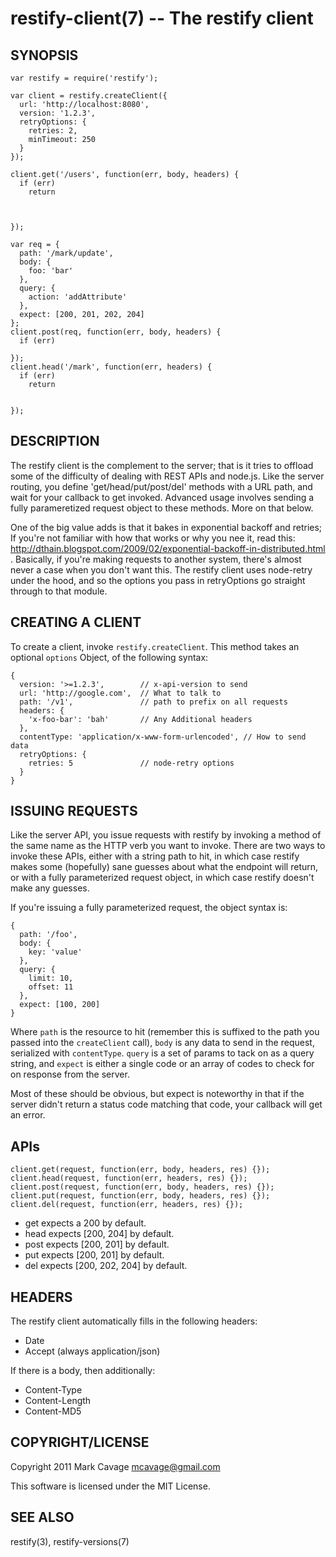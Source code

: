 restify-client(7) -- The restify client
=======================================

## SYNOPSIS

    var restify = require('restify');

    var client = restify.createClient({
      url: 'http://localhost:8080',
      version: '1.2.3',
      retryOptions: {
        retries: 2,
        minTimeout: 250
      }
    });

    client.get('/users', function(err, body, headers) {
      if (err)
        return 

      
      
    });

    var req = {
      path: '/mark/update',
      body: {
        foo: 'bar'
      },
      query: {
        action: 'addAttribute'
      },
      expect: [200, 201, 202, 204]
    };
    client.post(req, function(err, body, headers) {
      if (err)
        
    });
    client.head('/mark', function(err, headers) {
      if (err)
        return 

      
    });


## DESCRIPTION

The restify client is the complement to the server; that is it tries to offload
some of the difficulty of dealing with REST APIs and node.js. Like the server
routing, you define 'get/head/put/post/del' methods with a URL path, and wait
for your callback to get invoked.  Advanced usage involves sending a fully
parameretized request object to these methods.  More on that below.

One of the big value adds is that it bakes in exponential backoff and retries;
If you're not familiar with how that works or why you nee it, read this:
http://dthain.blogspot.com/2009/02/exponential-backoff-in-distributed.html .
Basically, if you're making requests to another system, there's almost never a
case when you don't want this.  The restify client uses node-retry under the
hood, and so the options you pass in retryOptions go straight through to that
module.

## CREATING A CLIENT

To create a client, invoke `restify.createClient`.  This method takes an
optional `options` Object, of the following syntax:

    {
      version: '>=1.2.3',        // x-api-version to send
      url: 'http://google.com',  // What to talk to
      path: '/v1',               // path to prefix on all requests
      headers: {
        'x-foo-bar': 'bah'       // Any Additional headers
      },
      contentType: 'application/x-www-form-urlencoded', // How to send data
      retryOptions: {
        retries: 5               // node-retry options
      }
    }

## ISSUING REQUESTS

Like the server API, you issue requests with restify by invoking a method of the
same name as the HTTP verb you want to invoke.  There are two ways to invoke
these APIs, either with a string path to hit, in which case restify makes some
(hopefully) sane guesses about what the endpoint will return, or with a fully
parameterized request object, in which case restify doesn't make any guesses.

If you're issuing a fully parameterized request, the object syntax is:

    {
      path: '/foo',
      body: {
        key: 'value'
      },
      query: {
        limit: 10,
        offset: 11
      },
      expect: [100, 200]
    }

Where `path` is the resource to hit (remember this is suffixed to the path you
passed into the `createClient` call), `body` is any data to send in the request,
serialized with `contentType`. `query` is a set of params to tack on as a query
string, and `expect` is either a single code or an array of codes to check for
on response from the server.

Most of these should be obvious, but expect is noteworthy in that if the server
didn't return a status code matching that code, your callback will get an error.

## APIs

    client.get(request, function(err, body, headers, res) {});
    client.head(request, function(err, headers, res) {});
    client.post(request, function(err, body, headers, res) {});
    client.put(request, function(err, body, headers, res) {});
    client.del(request, function(err, headers, res) {});

* get expects a 200 by default.
* head expects [200, 204] by default.
* post expects [200, 201] by default.
* put expects [200, 201] by default.
* del expects [200, 202, 204] by default.

## HEADERS

The restify client automatically fills in the following headers:

* Date
* Accept (always application/json)

If there is a body, then additionally:

* Content-Type
* Content-Length
* Content-MD5

## COPYRIGHT/LICENSE

Copyright 2011 Mark Cavage <mcavage@gmail.com>

This software is licensed under the MIT License.

## SEE ALSO

restify(3), restify-versions(7)
